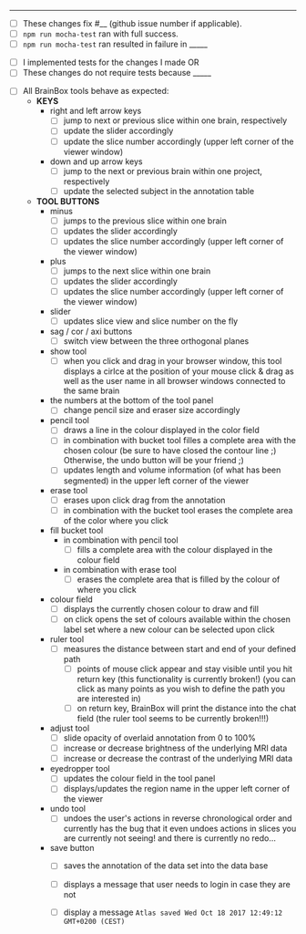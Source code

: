 <!-- Thank you for your contribution to BrainBox -->

<!-- Give a short title and description for your pull request: -->

---
<!-- Run the tests. Replace each `[ ]` by `[X]` when the step is complete.-->
- [ ] These changes fix #__ (github issue number if applicable).
- [ ] ```npm run mocha-test``` ran with full success.
- [ ] ```npm run mocha-test``` ran resulted in  failure in _____

<!-- Replace `__` with appropriate information: -->
- [ ] I implemented tests for the changes I made OR
- [ ] These changes do not require tests because _____

<!-- Make sure that "Allow edits from maintainers" checkbox is checked.-->

<!-- Pull requests that do not address these steps are welcome, but they will require additional verification. -->


- [ ] All BrainBox tools behave as expected:
    * **KEYS**
        * right and left arrow keys
            - [ ] jump to next or previous slice within one brain, respectively
            - [ ] update the slider accordingly
            - [ ] update the slice number accordingly (upper left corner of the viewer window)
        * down and up arrow keys
            - [ ] jump to the next or previous brain within one project, respectively
            - [ ] update the selected subject in the annotation table
    * **TOOL BUTTONS**
        * minus
            - [ ] jumps to the previous slice within one brain
            - [ ] updates the slider accordingly
            - [ ] updates the slice number accordingly (upper left corner of the viewer window)
        * plus
            - [ ] jumps to the next slice within one brain
            - [ ] updates the slider accordingly
            - [ ] updates the slice number accordingly (upper left corner of the viewer window)
        * slider
            - [ ] updates slice view and slice number on the fly
        * sag / cor / axi buttons
            - [ ] switch view between the three orthogonal planes
        * show tool
            - [ ] when you click and drag in your browser window, this tool displays a cirlce at the position of your mouse click & drag as well as the user name in all browser windows connected to the same brain
        * the numbers at the bottom of the tool panel
            - [ ] change pencil size and eraser size accordingly
        * pencil tool
            - [ ] draws a line in the colour displayed in the color field
            - [ ] in combination with bucket tool filles a complete area with the chosen colour (be sure to have closed the contour line ;) Otherwise, the undo button will be your friend ;)
            - [ ] updates length and volume information (of what has been segmented) in the upper left corner of the viewer
        * erase tool
            - [ ] erases upon click drag from the annotation
            - [ ] in combination with the bucket tool erases the complete area of the color where you click
        * fill bucket tool
            * in combination with pencil tool
                - [ ] fills a complete area with the colour displayed in the colour field
            * in combination with erase tool
                - [ ] erases the complete area that is filled by the colour of where you click
        * colour field
            - [ ] displays the currently chosen colour to draw and fill
            - [ ] on click opens the set of colours available within the chosen label set where a new colour can be selected upon click
        * ruler tool
            - [ ] measures the distance between start and end of your defined path
                - [ ] points of mouse click appear and stay visible until you hit return key (this functionality is currently broken!) (you can click as many points as you wish to define the path you are interested in)
                - [ ] on return key, BrainBox will print the distance into the chat field (the ruler tool seems to be currently broken!!!)
        * adjust tool
            - [ ] slide opacity of overlaid annotation from 0 to 100%
            - [ ] increase or decrease brightness of the underlying MRI data
            - [ ] increase or decrease the contrast of the underlying MRI data
        * eyedropper tool
            - [ ] updates the colour field in the tool panel
            - [ ] displays/updates the region name in the upper left corner of the viewer
        * undo tool
            - [ ] undoes the user's actions in reverse chronological order and currently has the bug that it even undoes actions in slices you are currently not seeing! and there is currently no redo...
        * save button
            - [ ] saves the annotation of the data set into the data base
            - [ ] displays a message that user needs to login in case they are not
            - [ ] display a message `Atlas saved Wed Oct 18 2017 12:49:12 GMT+0200 (CEST)`


